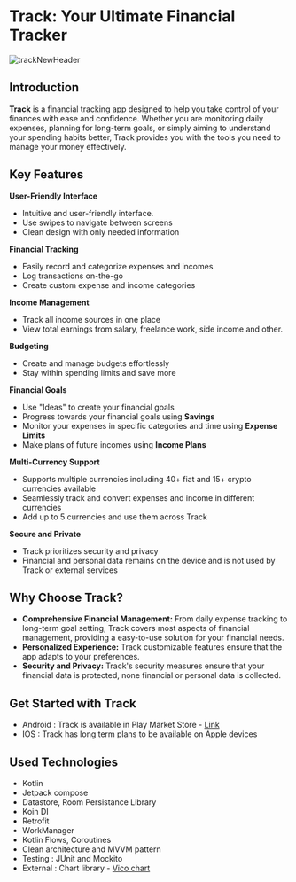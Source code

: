 
# Track: Your Ultimate Financial Tracker
![trackNewHeader](https://github.com/user-attachments/assets/6e858b43-3bb6-404d-a6c7-5c1dbb4aa9cc)
## Introduction

**Track** is a financial tracking app designed to help you take control of your finances with ease and confidence. Whether you are monitoring daily expenses, planning for long-term goals, or simply aiming to understand your spending habits better, Track provides you with the tools you need to manage your money effectively.

## Key Features

**User-Friendly Interface**
   - Intuitive and user-friendly interface.
   - Use swipes to navigate between screens
   - Clean design with only needed information

**Financial Tracking**
   - Easily record and categorize expenses and incomes
   - Log transactions on-the-go
   - Create custom expense and income categories

**Income Management**
   - Track all income sources in one place
   - View total earnings from salary, freelance work, side income and other.

**Budgeting**
   - Create and manage budgets effortlessly
   - Stay within spending limits and save more

**Financial Goals**
   - Use "Ideas" to create your financial goals 
   - Progress towards your financial goals using **Savings**
   - Monitor your expenses in specific categories and time using **Expense Limits**
   - Make plans of future incomes using **Income Plans**

 **Multi-Currency Support**
   - Supports multiple currencies including 40+ fiat and 15+ crypto currencies available
   - Seamlessly track and convert expenses and income in different currencies
   - Add up to 5 currencies and use them across Track 

 **Secure and Private**
   - Track prioritizes security and privacy
   - Financial and personal data remains on the device and is not used by Track or external services
   
## Why Choose Track?

- **Comprehensive Financial Management:** From daily expense tracking to long-term goal setting, Track covers most aspects of financial management, providing a easy-to-use solution for your financial needs.
- **Personalized Experience:** Track customizable features ensure that the app adapts to your preferences.
- **Security and Privacy:** Track's security measures ensure that your financial data is protected, none financial or personal data is collected. 

## Get Started with Track

- Android : Track is available in Play Market Store -  [Link](https://play.google.com/store/apps/details?id=com.savenko.track)
- IOS : Track has long term plans to be available on Apple devices
## Used Technologies
- Kotlin
- Jetpack compose
- Datastore, Room Persistance Library
- Koin DI
- Retrofit
- WorkManager
- Kotlin Flows, Coroutines
- Clean architecture and MVVM pattern
- Testing : JUnit and Mockito
- External : Chart library - [Vico chart](https://github.com/patrykandpatrick/vico)
